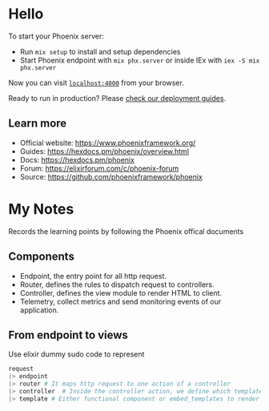 # Hello

To start your Phoenix server:

  * Run `mix setup` to install and setup dependencies
  * Start Phoenix endpoint with `mix phx.server` or inside IEx with `iex -S mix phx.server`

Now you can visit [`localhost:4000`](http://localhost:4000) from your browser.

Ready to run in production? Please [check our deployment guides](https://hexdocs.pm/phoenix/deployment.html).

## Learn more

  * Official website: https://www.phoenixframework.org/
  * Guides: https://hexdocs.pm/phoenix/overview.html
  * Docs: https://hexdocs.pm/phoenix
  * Forum: https://elixirforum.com/c/phoenix-forum
  * Source: https://github.com/phoenixframework/phoenix



# My Notes 
Records the learning points by following the Phoenix offical documents

## Components
- Endpoint, the entry point for all http request. 
- Router, defines the rules to dispatch request to controllers.
- Controller, defines the view module to render HTML to client.
- Telemetry, collect metrics and send monitoring events of our application.

## From endpoint to views 
Use elixir dummy sudo code to represent
```elixir 
request 
|> endpoint 
|> router # It maps http request to one action of a controller 
|> controller  # Inside the controller action, we define which template from view to render.
|> template # Either functional component or embed_templates to render the template.
```